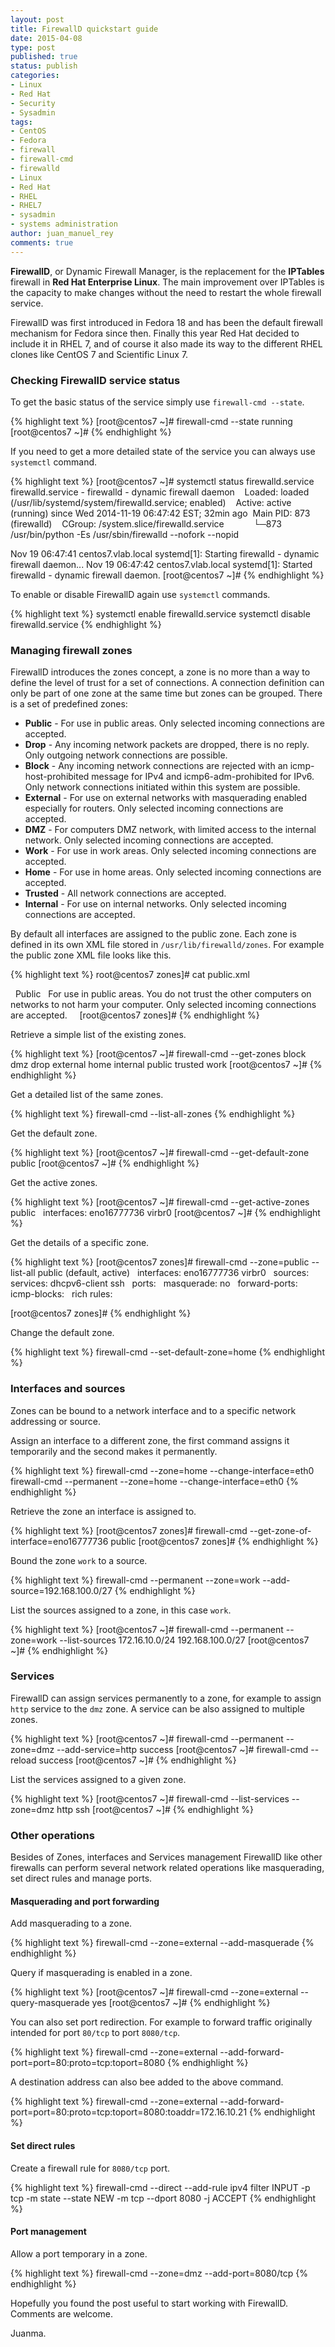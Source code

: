 ```yaml
---
layout: post
title: FirewallD quickstart guide
date: 2015-04-08
type: post
published: true
status: publish
categories:
- Linux
- Red Hat
- Security
- Sysadmin
tags:
- CentOS
- Fedora
- firewall
- firewall-cmd
- firewalld
- Linux
- Red Hat
- RHEL
- RHEL7
- sysadmin
- systems administration
author: juan_manuel_rey
comments: true
---
```

**FirewallD**, or Dynamic Firewall Manager, is the replacement for the **IPTables** firewall in **Red Hat Enterprise Linux**. The main improvement over IPTables is the capacity to make changes without the need to restart the whole firewall service.

FirewallD was first introduced in Fedora 18 and has been the default firewall mechanism for Fedora since then. Finally this year Red Hat decided to include it in RHEL 7, and of course it also made its way to the different RHEL clones like CentOS 7 and Scientific Linux 7.

### Checking FirewallD service status

To get the basic status of the service simply use `firewall-cmd --state`.

{% highlight text %}
[root@centos7 ~]# firewall-cmd --state
running
[root@centos7 ~]#
{% endhighlight %}

If you need to get a more detailed state of the service you can always use `systemctl` command.

{% highlight text %}
[root@centos7 ~]# systemctl status firewalld.service
firewalld.service - firewalld - dynamic firewall daemon
   Loaded: loaded (/usr/lib/systemd/system/firewalld.service; enabled)
   Active: active (running) since Wed 2014-11-19 06:47:42 EST; 32min ago
 Main PID: 873 (firewalld)
   CGroup: /system.slice/firewalld.service
           └─873 /usr/bin/python -Es /usr/sbin/firewalld --nofork --nopid

Nov 19 06:47:41 centos7.vlab.local systemd[1]: Starting firewalld - dynamic firewall daemon...
Nov 19 06:47:42 centos7.vlab.local systemd[1]: Started firewalld - dynamic firewall daemon.
[root@centos7 ~]#
{% endhighlight %}

To enable or disable FirewallD again use `systemctl` commands.

{% highlight text %}
systemctl enable firewalld.service
systemctl disable firewalld.service
{% endhighlight %}

### Managing firewall zones

FirewallD introduces the zones concept, a zone is no more than a way to define the level of trust for a set of connections. A connection definition can only be part of one zone at the same time but zones can be grouped. There is a set of predefined zones:

-   **Public** - For use in public areas. Only selected incoming connections are accepted.
-   **Drop** - Any incoming network packets are dropped, there is no reply. Only outgoing network connections are possible.
-   **Block** - Any incoming network connections are rejected with an icmp-host-prohibited message for IPv4 and icmp6-adm-prohibited for IPv6. Only network connections initiated within this system are possible.
-   **External** - For use on external networks with masquerading enabled especially for routers. Only selected incoming connections are accepted.
-   **DMZ** - For computers DMZ network, with limited access to the internal network. Only selected incoming connections are accepted.
-   **Work** - For use in work areas. Only selected incoming connections are accepted.
-   **Home** - For use in home areas. Only selected incoming connections are accepted.
-   **Trusted** - All network connections are accepted.
-   **Internal** - For use on internal networks. Only selected incoming connections are accepted.

By default all interfaces are assigned to the public zone. Each zone is defined in its own XML file stored in `/usr/lib/firewalld/zones`. For example the public zone XML file looks like this.

{% highlight text %}
root@centos7 zones]# cat public.xml
<?xml version="1.0" encoding="utf-8"?>
<zone>
  <short>Public</short>
  <description>For use in public areas. You do not trust the other computers on networks to not harm your computer. Only selected incoming connections are accepted.</description>
  <service name="ssh"/>
  <service name="dhcpv6-client"/>
</zone>
[root@centos7 zones]#
{% endhighlight %}

Retrieve a simple list of the existing zones.

{% highlight text %}
[root@centos7 ~]# firewall-cmd --get-zones
block dmz drop external home internal public trusted work
[root@centos7 ~]#
{% endhighlight %}

Get a detailed list of the same zones.

{% highlight text %}
firewall-cmd --list-all-zones
{% endhighlight %}

Get the default zone.

{% highlight text %}
[root@centos7 ~]# firewall-cmd --get-default-zone
public
[root@centos7 ~]#
{% endhighlight %}

Get the active zones.

{% highlight text %}
[root@centos7 ~]# firewall-cmd --get-active-zones
public
  interfaces: eno16777736 virbr0
[root@centos7 ~]#
{% endhighlight %}

Get the details of a specific zone.

{% highlight text %}
[root@centos7 zones]# firewall-cmd --zone=public --list-all
public (default, active)
  interfaces: eno16777736 virbr0
  sources:
  services: dhcpv6-client ssh
  ports:
  masquerade: no
  forward-ports:
  icmp-blocks:
  rich rules:

[root@centos7 zones]#
{% endhighlight %}

Change the default zone.

{% highlight text %}
firewall-cmd --set-default-zone=home
{% endhighlight %}

### Interfaces and sources

Zones can be bound to a network interface and to a specific network addressing or source.

Assign an interface to a different zone, the first command assigns it temporarily and the second makes it permanently.

{% highlight text %}
firewall-cmd --zone=home --change-interface=eth0
firewall-cmd --permanent --zone=home --change-interface=eth0
{% endhighlight %}

Retrieve the zone an interface is assigned to.

{% highlight text %}
[root@centos7 zones]# firewall-cmd --get-zone-of-interface=eno16777736
public
[root@centos7 zones]#
{% endhighlight %}

Bound the zone `work` to a source.

{% highlight text %}
firewall-cmd --permanent --zone=work --add-source=192.168.100.0/27
{% endhighlight %}

List the sources assigned to a zone, in this case `work`.

{% highlight text %}
[root@centos7 ~]# firewall-cmd --permanent --zone=work --list-sources
172.16.10.0/24 192.168.100.0/27
[root@centos7 ~]#
{% endhighlight %}

### Services

FirewallD can assign services permanently to a zone, for example to assign `http` service to the `dmz` zone. A service can be also assigned to multiple zones.

{% highlight text %}
[root@centos7 ~]# firewall-cmd --permanent --zone=dmz --add-service=http
success
[root@centos7 ~]# firewall-cmd --reload
success
[root@centos7 ~]#
{% endhighlight %}

List the services assigned to a given zone.

{% highlight text %}
[root@centos7 ~]# firewall-cmd --list-services --zone=dmz
http ssh
[root@centos7 ~]#
{% endhighlight %}

### Other operations

Besides of Zones, interfaces and Services management FirewallD like other firewalls can perform several network related operations like masquerading, set direct rules and manage ports.

#### Masquerading and port forwarding

Add masquerading to a zone.

{% highlight text %}
firewall-cmd --zone=external --add-masquerade
{% endhighlight %}

Query if masquerading is enabled in a zone.

{% highlight text %}
[root@centos7 ~]# firewall-cmd --zone=external --query-masquerade
yes
[root@centos7 ~]#
{% endhighlight %}

You can also set port redirection. For example to forward traffic originally intended for port `80/tcp` to port `8080/tcp`.

{% highlight text %}
firewall-cmd --zone=external --add-forward-port=port=80:proto=tcp:toport=8080
{% endhighlight %}

A destination address can also bee added to the above command.

{% highlight text %}
firewall-cmd --zone=external --add-forward-port=port=80:proto=tcp:toport=8080:toaddr=172.16.10.21
{% endhighlight %}

#### Set direct rules

Create a firewall rule for `8080/tcp` port.

{% highlight text %}
firewall-cmd --direct --add-rule ipv4 filter INPUT -p tcp -m state --state NEW -m tcp --dport 8080 -j ACCEPT
{% endhighlight %}

#### Port management

Allow a port temporary in a zone.

{% highlight text %}
firewall-cmd --zone=dmz --add-port=8080/tcp
{% endhighlight %}

Hopefully you found the post useful to start working with FirewallD. Comments are welcome.

Juanma.
